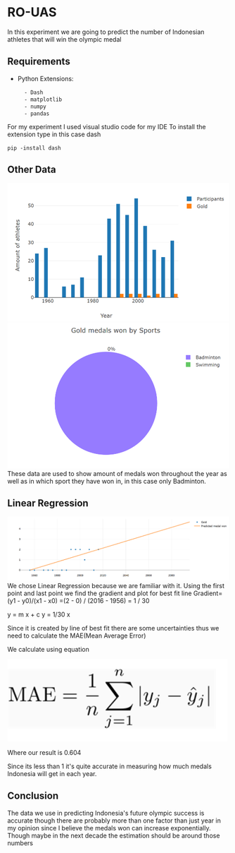 # RO-UAS

In this experiment we are going to predict the number of Indonesian athletes that will win the olympic medal
## Requirements
- Python
        Extensions:
        
        - Dash
        - matplotlib
        - numpy
        - pandas

For my experiment I used visual studio code for my IDE 
To install the extension type in this case dash
```
pip -install dash
```
## Other Data
![Particpant](part.png)
![Pie](pie.PNG)
These data are used to show amount of medals won throughout the year as well as in which sport they have won in, in this case only Badminton.

## Linear Regression

![Linear](le.PNG)
We chose Linear Regression because we are familiar with it. Using the first point and last point we find the gradient and plot for best fit line
Gradient=(y1 - y0)/(x1 - x0)
        =(2  - 0) / (2016 - 1956)
        = 1 / 30
        
y = m x + c
y = 1/30 x 

Since it is created by line of best fit there are some uncertainties thus we need to calculate the MAE(Mean Average Error)

We calculate using equation 

![MAE](we.PNG)


Where our result is
0.604

Since its less than 1 it's quite accurate in measuring how much medals Indonesia will
get in each year. 

## Conclusion

The data we use in predicting Indonesia's future olympic success is accurate
though there are probably more than one factor than just year in my opinion since I believe the medals won can increase exponentially. Though maybe in the next decade the estimation should be around those numbers
